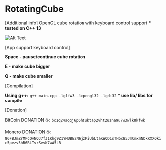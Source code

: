 # RotatingCube
[Additional info]
OpenGL cube rotation with keyboard control support
__* tested on C++ 13__

![Alt Text](anim.gif)

[App support keyboard control]

**Space - pause/continue cube rotation**

**E - make cube bigger**

**Q - make cube smaller**

[Compilation]

**Using g++:** ```g++ main.cpp -lglfw3 -lopengl32 -lgdi32```
__* use lib/ libs for compile__

[Donation]

BitCoin DONATION ☕️: ```bc1q24sqqj6p6htuktap2vht2uzna9u7w3wlk8kfwk```

Monero DONATION ☕️: ```86FBJmZrMPcQvNQJ7fJ1Khg9Z1YMUBE2N6jzPiUbLtaKWQD1sTHbcB5JmCmxmNDkKXXQkic5pezv5hR6BLTvrSvvK7wA5LR```
